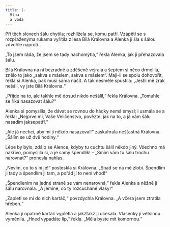 ```yaml
---
title: |-
  Vlna
  a voda
---
```


Při těch slovech šálu chytila; rozhlížela se, komu patří. Vzápětí se s rozpřaženýma rukama vyřítila z lesa Bílá Královna a Alenka jí šla s šálou zdvořile naproti.

  

„To jsem ráda, že jsem se tady nachomýtla,“ řekla Alenka, jak jí přehazovala šálu.

Bílá Královna na ni bezradně a zděšeně vejrala a šeptem si něco drmolila, znělo to jako „sakva s máslem, sakva s máslem“. Mají-li se spolu dohovořit, řekla si Alenka, pak musí sama načít. A tak nesměle spustila: „Jestli mě zrak nešálí, vy jste Bílá Královna.“

„Přijde na to, ale takhle mě dosud nikdo nešálil,“ řekla Královna. „Tomuhle se říká nasazovat šálu?“

Alenka si pomyslila, že dávat se rovnou do hádky nemá smysl; i usmála se a řekla: „Nejprve mi, Vaše Veličenstvo, povězte, jak na to, a já vám šálu nasadím jaksepatří.“

„Ale já nechci, aby mi ji někdo nasazoval!“ zaskuhrala nešťastná Královna. „Šálím se už dvě hodiny.“

Lépe by bylo, zdálo se Alence, kdyby tu cuchtu šálil někdo jiný. Všechno má nakřivo, pomyslila si, a je samý špendlík! – „Smím vám tu šálu trochu narovnat?“ pronesla nahlas.

„Nevím, co to s ní je!“ posteskla si Královna. „Snad se na mě zlobí. Špendlím ji tady a špendlím ji tam, a pořád jí to není vhod!“

„Špendlením na jedné straně se vám nenarovná,“ řekla Alenka a něžně jí šálu narovnala. „A jémine, co ty rozcuchané vlasy!“

„Zapletl se mi do nich kartáč,“ povzdychla Královna. „A včera jsem ztratila hřeben.“

Alenka jí opatrně kartáč vypletla a jakžtakž ji učesala. Vlásenky jí většinou vyměnila. „Hned vypadáte líp,“ řekla. „Měla byste mít komornou.“
